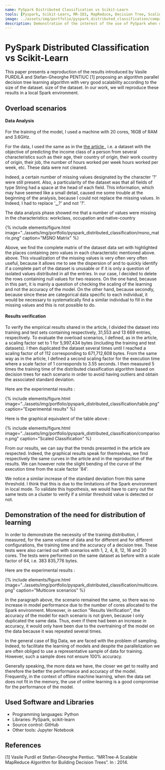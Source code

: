 ```yaml
---
name: PySpark Distributed Classification vs Scikit-Learn
tools: [Pyspark, Scikit-Learn, MR-ID3, MapReduce, Decision Tree, Scaling]
image: ../assets/img/portfolio/pyspark_distributed_classification/comparison.png
description: Demonstration of the interest of the use of PySpark when dataset scaling factor gets too large. 
---
```


# PySpark Distributed Classification vs Scikit-Learn

This paper presents a reproduction of the results introduced by Vasile PURDILĂ and Stefan-Gheorghe PENTIUC [1] proposing an algorithm
parallel decision tree learning algorithm with
very good scalability according to the size of the dataset.
size of the dataset. In our work, we will reproduce these results in a local Spark environment.

## Overload scenarios

#### Data Analysis

For the training of the model, I used a machine
with 20 cores, 16GB of RAM and 3.6GHz.

For the data, I used the same as in the <a href="https://archive.ics.uci.edu/ml/datasets/adult" target="_blank" rel="noopener noreferrer">
the article </a>, i.e. a dataset with the objective of predicting the income class of a person from several characteristics such as their age, their country of origin, their work
country of origin, their job, the number of hours worked per week
hours worked per week, etc.
These data were not cleaned. 

Indeed,
a certain number of missing values designated by the
character '?' were still present. Also, a particularity of the dataset was that all fields of
type String had a space at the head of each field.
This information, which may have seemed like a small detail, caused me some trouble at the beginning of the analysis, because
I could not replace the missing values. In
Indeed, I had to replace '␣?' and not '?'.

The data analysis phase showed me that a number of values were missing in the characteristics: workclass, occupation and native-country

{% include elements/figure.html image="../assets/img/portfolio/pyspark_distributed_classification/msno_matrix.png" caption="MSNO Matrix" %}

Above, we find the complete matrix of the dataset
data set with highlighted the places containing
zero values in each characteristic mentioned above.
above. This visualization of the missing values is very often
very often useful, because it allows me to see the dispersion of
and to quickly identify if a complete part of the dataset is unusable or if it is only a question of isolated values distributed in all the entries.
In our case, I decided to delete the rows containing null values for
two reasons. On the one hand, because in this part, it is mainly a question of checking the scaling of the learning and not the accuracy of the model. On the other hand, because
secondly, because since these are categorical data specific to each individual, it would be necessary to systematically find a similar individual to fill in the missing values and this is not possible to do.

#### Results verification

To verify the empirical results shared in the article, I divided the dataset into training and test sets containing respectively, 31,553 and 13 669 entries, respectively. To evaluate the overload scenarios, I defined, as in the article, a scaling factor set to 1 for 5,997,434 bytes (including the training and test datasets). I then duplicated the dataset several times until I reached a scaling factor of
of 112 corresponding to 671,712,608 bytes. From the same way as in the article, I defined a second scaling factor for the execution time where a scale factor of 1 corresponds to 3.55 seconds.
I then measured 5 times the training time of the distributed classification algorithm based on decision trees for each scenario in order to avoid having outliers and obtain the associated standard deviation. 

Here are the experimental results :

{% include elements/figure.html image="../assets/img/portfolio/pyspark_distributed_classification/table.png" caption="Experimental results" %}

Here is the graphical equivalent of the table above : 

{% include elements/figure.html image="../assets/img/portfolio/pyspark_distributed_classification/comparison.png" caption="Scaled Classification" %}

From our results, we can say that the trends presented in the article are respected.
Indeed, the graphical results speak for themselves,
we find respectively the same curves in the article and in the reproduction of the results.
We can however note the slight bending of the curve of the execution time from the scale factor '84'. 

We notice a similar increase of the standard deviation from this same threshold. I think that this is due to the limitations of the Spark environment in local mode.
To validate this hypothesis, we would have to carry out the same tests on a cluster to verify if a similar threshold value is detected or not.


## Demonstration of the need for distribution of learning

In order to demonstrate the necessity of the training distribution, I measured, for the same volume of data and for different
and for different configurations, the training time and the accuracy of a decision tree.
These tests were also carried out with scenarios with 1, 2, 4, 8, 12, 16 and 20 cores.
The tests were performed on the same dataset as before with a scale factor of 64, i.e. 383 835,776 bytes.

Here are the experimental results :

{% include elements/figure.html image="../assets/img/portfolio/pyspark_distributed_classification/multicore.png" caption="Multicore scenarios" %}

In the paragraph above, the scenario remained the same, so there was no increase in model performance due to the number of cores allocated to the Spark environment. Moreover, in section "Results Verification", the accuracy of the model for each scenario is not given, because I only duplicated the same data. Thus, even if there had been an increase in accuracy, it would only have been due to the overtraining of the model on the data because it was repeated several times.

In the general case of Big Data, we are faced with the problem of sampling. Indeed, to facilitate the learning of models and despite the parallelization we are often obliged to use a representative sample of data for training. However, such a sample does not ensure 100% accuracy. 

Generally speaking, the more data we have, the closer we get to reality and therefore the better the performance and accuracy of the model. Frequently, in the context of offline machine learning, when the data set does not fit in the memory, the use of online learning is a good compromise for the performance of the model.

## Used Software and Libraries
- Programming languages: Python
- Libraries: PySpark, scikit-learn
- Source control: GitHub
- Other tools: Jupyter Notebook

## References
[1] Vasile Purdil et Stefan-Gheorghe Pentiuc. “MRTree-A Scalable MapReduce Algorithm for Building Decision Trees”. In : 2014.
